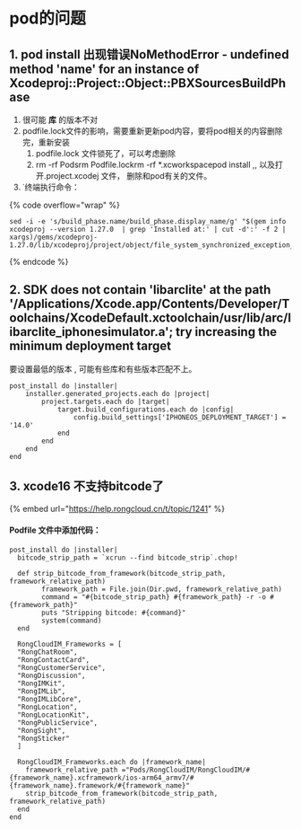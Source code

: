 # pod的问题

## 1. pod install 出现错误NoMethodError - undefined method 'name' for an instance of Xcodeproj::Project::Object::PBXSourcesBuildPhase

1. 很可能 **库** 的版本不对
2. podfile.lock文件的影响，需要重新更新pod内容，要将pod相关的内容删除完，重新安装
   1. podfile.lock 文件锁死了，可以考虑删除
   2. rm -rf Podsrm Podfile.lockrm -rf \*.xcworkspacepod install ,, 以及打开.project.xcodej 文件， 删除和pod有关的文件。
3. ˙终端执行命令：

{% code overflow="wrap" %}
```
sed -i -e 's/build_phase.name/build_phase.display_name/g' "$(gem info xcodeproj --version 1.27.0  | grep 'Installed at:' | cut -d':' -f 2 | xargs)/gems/xcodeproj-1.27.0/lib/xcodeproj/project/object/file_system_synchronized_exception_set.rb" 
```
{% endcode %}



## 2. SDK does not contain 'libarclite' at the path '/Applications/Xcode.app/Contents/Developer/Toolchains/XcodeDefault.xctoolchain/usr/lib/arc/libarclite\_iphonesimulator.a'; try increasing the minimum deployment target

要设置最低的版本 , 可能有些库和有些版本匹配不上。

```
post_install do |installer|
    installer.generated_projects.each do |project|
        project.targets.each do |target|
            target.build_configurations.each do |config|
                config.build_settings['IPHONEOS_DEPLOYMENT_TARGET'] = '14.0'
            end
        end
    end
end
```

## 3. xcode16 不支持bitcode了

{% embed url="https://help.rongcloud.cn/t/topic/1241" %}

#### Podfile 文件中添加代码：

```
post_install do |installer|
  bitcode_strip_path = `xcrun --find bitcode_strip`.chop!
  
  def strip_bitcode_from_framework(bitcode_strip_path, framework_relative_path)
        framework_path = File.join(Dir.pwd, framework_relative_path)
        command = "#{bitcode_strip_path} #{framework_path} -r -o #{framework_path}"
        puts "Stripping bitcode: #{command}"
        system(command)
  end

  RongCloudIM_Frameworks = [
  "RongChatRoom",
  "RongContactCard",
  "RongCustomerService",
  "RongDiscussion",
  "RongIMKit",
  "RongIMLib",
  "RongIMLibCore",
  "RongLocation",
  "RongLocationKit",
  "RongPublicService",
  "RongSight",
  "RongSticker"
  ]

  RongCloudIM_Frameworks.each do |framework_name|
    framework_relative_path ="Pods/RongCloudIM/RongCloudIM/#{framework_name}.xcframework/ios-arm64_armv7/#{framework_name}.framework/#{framework_name}"
    strip_bitcode_from_framework(bitcode_strip_path, framework_relative_path)
  end
end
```
